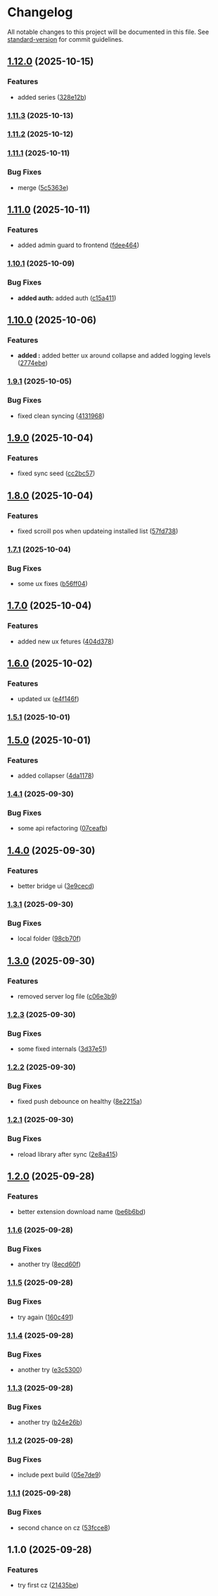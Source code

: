 # Changelog

All notable changes to this project will be documented in this file. See [standard-version](https://github.com/conventional-changelog/standard-version) for commit guidelines.

## [1.12.0](https://github.com/Zukzuk/playnite-viewer/compare/v1.11.2...v1.12.0) (2025-10-15)


### Features

* added series ([328e12b](https://github.com/Zukzuk/playnite-viewer/commit/328e12b1132ca19c7f815bd491a249e1bf0acc7a))

### [1.11.3](https://github.com/Zukzuk/playnite-viewer/compare/v1.11.1...v1.11.3) (2025-10-13)

### [1.11.2](https://github.com/Zukzuk/playnite-viewer/compare/v1.11.0...v1.11.2) (2025-10-12)

### [1.11.1](https://github.com/Zukzuk/playnite-viewer/compare/v1.10.1...v1.11.1) (2025-10-11)


### Bug Fixes

* merge ([5c5363e](https://github.com/Zukzuk/playnite-viewer/commit/5c5363e5b066b76fd92c772aaa8115f796f61be1))

## [1.11.0](https://github.com/Zukzuk/playnite-viewer/compare/v1.10.0...v1.11.0) (2025-10-11)


### Features

* added admin guard to frontend ([fdee464](https://github.com/Zukzuk/playnite-viewer/commit/fdee464ae9a0fc9df30c7f70ed0941bc5429dad1))

### [1.10.1](https://github.com/Zukzuk/playnite-viewer/compare/v1.9.1...v1.10.1) (2025-10-09)


### Bug Fixes

* **added auth:** added auth ([c15a411](https://github.com/Zukzuk/playnite-viewer/commit/c15a41144cd007bfacdd9f6ef4d15ed4c0674a3f))

## [1.10.0](https://github.com/Zukzuk/playnite-viewer/compare/v1.9.0...v1.10.0) (2025-10-06)


### Features

* **added \:** added better ux around collapse and added logging levels ([2774ebe](https://github.com/Zukzuk/playnite-viewer/commit/2774ebe7710b91926ee75dbf7ab267e2f0cb7105))

### [1.9.1](https://github.com/Zukzuk/playnite-viewer/compare/v1.8.0...v1.9.1) (2025-10-05)


### Bug Fixes

* fixed clean syncing ([4131968](https://github.com/Zukzuk/playnite-viewer/commit/41319681931919af2a2fc90404dce29949000ee6))

## [1.9.0](https://github.com/Zukzuk/playnite-viewer/compare/v1.7.1...v1.9.0) (2025-10-04)


### Features

* fixed sync seed ([cc2bc57](https://github.com/Zukzuk/playnite-viewer/commit/cc2bc5780848fa83dc070d557625f034994e4811))

## [1.8.0](https://github.com/Zukzuk/playnite-viewer/compare/v1.7.0...v1.8.0) (2025-10-04)


### Features

* fixed scroill pos when updateing installed list ([57fd738](https://github.com/Zukzuk/playnite-viewer/commit/57fd738c773e4cbf3632d9aff1ae004de512b2ee))

### [1.7.1](https://github.com/Zukzuk/playnite-viewer/compare/v1.6.0...v1.7.1) (2025-10-04)


### Bug Fixes

* some ux fixes ([b56ff04](https://github.com/Zukzuk/playnite-viewer/commit/b56ff0454375adb28465a21b244317147b70db26))

## [1.7.0](https://github.com/Zukzuk/playnite-viewer/compare/v1.5.1...v1.7.0) (2025-10-04)


### Features

* added new ux fetures ([404d378](https://github.com/Zukzuk/playnite-viewer/commit/404d378deb27eab8188bb53084708a62c283ae64))

## [1.6.0](https://github.com/Zukzuk/playnite-viewer/compare/v1.5.0...v1.6.0) (2025-10-02)


### Features

* updated ux ([e4f146f](https://github.com/Zukzuk/playnite-viewer/commit/e4f146f29cb57e33a214130c47d0b774641fbd1e))

### [1.5.1](https://github.com/Zukzuk/playnite-viewer/compare/v1.4.1...v1.5.1) (2025-10-01)

## [1.5.0](https://github.com/zukzuk/playnite-viewer/compare/v1.4.0...v1.5.0) (2025-10-01)


### Features

* added collapser ([4da1178](https://github.com/zukzuk/playnite-viewer/commit/4da1178f63ddf9dc4e074deb040306a93adb7fe4))

### [1.4.1](https://github.com/Zukzuk/playnite-viewer/compare/v1.3.1...v1.4.1) (2025-09-30)


### Bug Fixes

* some api refactoring ([07ceafb](https://github.com/Zukzuk/playnite-viewer/commit/07ceafbb3899d7dcbace8dead2cf5f6f8cd55809))

## [1.4.0](https://github.com/Zukzuk/playnite-viewer/compare/v1.3.0...v1.4.0) (2025-09-30)


### Features

* better bridge ui ([3e9cecd](https://github.com/Zukzuk/playnite-viewer/commit/3e9cecdda932342b802210041f427db8c273047e))

### [1.3.1](https://github.com/Zukzuk/playnite-viewer/compare/v1.2.3...v1.3.1) (2025-09-30)


### Bug Fixes

* local folder ([98cb70f](https://github.com/Zukzuk/playnite-viewer/commit/98cb70f12fa6e7951e1587ce39d3538a7851f098))

## [1.3.0](https://github.com/Zukzuk/playnite-viewer/compare/v1.2.2...v1.3.0) (2025-09-30)


### Features

* removed server log file ([c06e3b9](https://github.com/Zukzuk/playnite-viewer/commit/c06e3b927a98dfa4e174026162673675fce7f820))

### [1.2.3](https://github.com/Zukzuk/playnite-viewer/compare/v1.2.1...v1.2.3) (2025-09-30)


### Bug Fixes

* some fixed internals ([3d37e51](https://github.com/Zukzuk/playnite-viewer/commit/3d37e51456b94622d43365b7dd2697930b791985))

### [1.2.2](https://github.com/Zukzuk/playnite-viewer/compare/v1.2.0...v1.2.2) (2025-09-30)


### Bug Fixes

* fixed push debounce on healthy ([8e2215a](https://github.com/Zukzuk/playnite-viewer/commit/8e2215acc087ead9c9c515f395b2efe9ed60d1cc))

### [1.2.1](https://github.com/zukzuk/playnite-viewer/compare/v1.1.6...v1.2.1) (2025-09-30)


### Bug Fixes

* reload library after sync ([2e8a415](https://github.com/zukzuk/playnite-viewer/commit/2e8a4158ebd4abd5668552ddd4b43fb481fd6bea))

## [1.2.0](https://github.com/Zukzuk/playnite-viewer/compare/v1.1.5...v1.2.0) (2025-09-28)


### Features

* better extension download name ([be6b6bd](https://github.com/Zukzuk/playnite-viewer/commit/be6b6bd61680871d59e91a0633aa45691fb00005))

### [1.1.6](https://github.com/Zukzuk/playnite-viewer/compare/v1.1.5...v1.1.6) (2025-09-28)


### Bug Fixes

* another try ([8ecd60f](https://github.com/Zukzuk/playnite-viewer/commit/8ecd60f12290395510882ae7e73041fa030414a9))

### [1.1.5](https://github.com/Zukzuk/playnite-viewer/compare/v1.1.4...v1.1.5) (2025-09-28)


### Bug Fixes

* try again ([160c491](https://github.com/Zukzuk/playnite-viewer/commit/160c4911e924a97de95691f9621525af2065e2b0))

### [1.1.4](https://github.com/Zukzuk/playnite-viewer/compare/v1.1.3...v1.1.4) (2025-09-28)


### Bug Fixes

* another try ([e3c5300](https://github.com/Zukzuk/playnite-viewer/commit/e3c530043b85cc0b148858678842c0415c512c26))

### [1.1.3](https://github.com/Zukzuk/playnite-viewer/compare/v1.1.2...v1.1.3) (2025-09-28)


### Bug Fixes

* another try ([b24e26b](https://github.com/Zukzuk/playnite-viewer/commit/b24e26bd53043a75091963affb858d3df63bba10))

### [1.1.2](https://github.com/Zukzuk/playnite-viewer/compare/v1.1.1...v1.1.2) (2025-09-28)


### Bug Fixes

* include pext build ([05e7de9](https://github.com/Zukzuk/playnite-viewer/commit/05e7de9f67f8c4f22cab4d9453dd408ac03f669b))

### [1.1.1](https://github.com/Zukzuk/playnite-viewer/compare/v1.1.0...v1.1.1) (2025-09-28)


### Bug Fixes

* second chance on cz ([53fcce8](https://github.com/Zukzuk/playnite-viewer/commit/53fcce89f7b025d274e7747e240dff7673a94531))

## 1.1.0 (2025-09-28)


### Features

* try first cz ([21435be](https://github.com/Zukzuk/playnite-viewer/commit/21435bea3e208d1bd180240d4afa5c5288915fd3))
